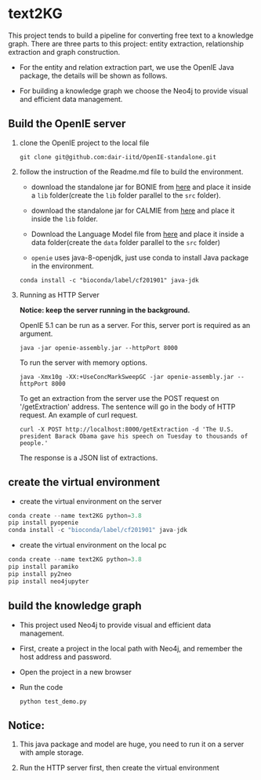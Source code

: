 # text2KG


This project tends to build a pipeline for converting free text to a knowledge graph. There are three parts to this project: entity extraction, relationship extraction and graph construction.


* For the entity and relation extraction part, we use the OpenIE Java package, the details will be shown as follows.

* For building a knowledge graph we choose the Neo4j to provide visual and efficient data management.



## Build the OpenIE server

1. clone the OpenIE project to the local file
    ```
    git clone git@github.com:dair-iitd/OpenIE-standalone.git
    ```

2. follow the instruction of the Readme.md file to build the environment.

    * download the standalone jar for BONIE from [here](https://github.com/dair-iitd/OpenIE-standalone/releases/download/v5.0/BONIE.jar) and place it inside a `lib` folder(create the `lib` folder parallel to the `src` folder).

    * download the standalone jar for CALMIE from [here](https://github.com/dair-iitd/OpenIE-standalone/releases/download/v5.0/ListExtractor.jar) and place it inside the `lib` folder.

    * Download the Language Model file from [here](https://drive.google.com/file/d/0B-5EkZMOlIt2cFdjYUJZdGxSREU/view?usp=sharing&resourcekey=0-X_oNJ6r24s_anMGbKKRdQw) and place it inside a data folder(create the `data` folder parallel to the `src` folder)

    * `openie` uses java-8-openjdk, just use conda to install Java package in the environment.

    ```
    conda install -c "bioconda/label/cf201901" java-jdk
    ```

3. Running as HTTP Server

    **Notice: keep the server running in the background.**

    OpenIE 5.1 can be run as a server. For this, server port is required as an argument.
    ```
    java -jar openie-assembly.jar --httpPort 8000
    ```
        
    To run the server with memory options.
    ```
    java -Xmx10g -XX:+UseConcMarkSweepGC -jar openie-assembly.jar --httpPort 8000
    ```
        
    To get an extraction from the server use the POST request on '/getExtraction' address. The sentence will go in the body of HTTP request. An example of curl request.
    ```
    curl -X POST http://localhost:8000/getExtraction -d 'The U.S. president Barack Obama gave his speech on Tuesday to thousands of people.'
    ```
    The response is a JSON list of extractions.

## create the virtual environment

* create the virtual environment on the server

```python
conda create --name text2KG python=3.8
pip install pyopenie
conda install -c "bioconda/label/cf201901" java-jdk
```

* create the virtual environment on the local pc
```python
conda create --name text2KG python=3.8
pip install paramiko
pip install py2neo
pip install neo4jupyter
```


## build the knowledge graph

* This project used Neo4j to provide visual and efficient data management.

* First, create a project in the local path with Neo4j, and remember the host address and password. 

* Open the project in a new browser

* Run the code 
    ```
    python test_demo.py
    ```

## Notice:

1. This java package and model are huge, you need to run it on a server with ample storage.

2. Run the HTTP server first, then create the virtual environment


